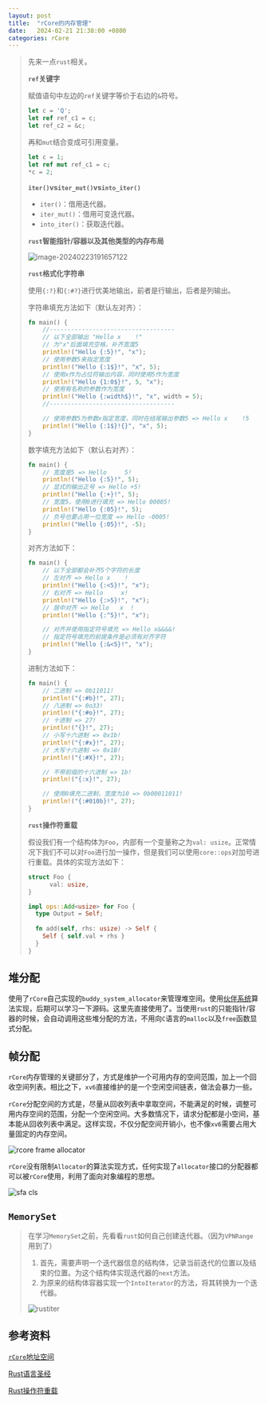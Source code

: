 ```yaml
---
layout: post
title:  "rCore的内存管理"
date:   2024-02-21 21:38:00 +0800
categories: rCore
---
```

> 先来一点`rust`相关。
>
> **`ref`关键字**
>
> 赋值语句中左边的`ref`关键字等价于右边的`&`符号。
>
> ```rust
> let c = 'Q';
> let ref ref_c1 = c;
> let ref_c2 = &c;
> ```
>
> 再和`mut`结合变成可引用变量。
>
> ```rust
> let c = 1;
> let ref mut ref_c1 = c;
> *c = 2;
> ```
>
> **`iter()`vs`iter_mut()`vs`into_iter()`**
>
> - `iter()`：借用迭代器。
> - `iter_mut()`：借用可变迭代器。
> - `into_iter()`：获取迭代器。
>
> **`rust`智能指针/容器以及其他类型的内存布局**
>
> ![image-20240223191657122](https://raw.githubusercontent.com/YEWPO/yewpoblogonlinePic/main/image-20240223191657122.png)
>
> **`rust`格式化字符串**
>
> 使用`{:?}`和`{:#?}`进行优美地输出，前者是行输出，后者是列输出。
>
> 字符串填充方法如下（默认左对齐）：
>
> ```rust
> fn main() {
>     //-----------------------------------
>     // 以下全部输出 "Hello x    !"
>     // 为"x"后面填充空格，补齐宽度5
>     println!("Hello {:5}!", "x");
>     // 使用参数5来指定宽度
>     println!("Hello {:1$}!", "x", 5);
>     // 使用x作为占位符输出内容，同时使用5作为宽度
>     println!("Hello {1:0$}!", 5, "x");
>     // 使用有名称的参数作为宽度
>     println!("Hello {:width$}!", "x", width = 5);
>     //-----------------------------------
> 
>     // 使用参数5为参数x指定宽度，同时在结尾输出参数5 => Hello x    !5
>     println!("Hello {:1$}!{}", "x", 5);
> }
> ```
>
> 数字填充方法如下（默认右对齐）：
>
> ```rust
> fn main() {
>     // 宽度是5 => Hello     5!
>     println!("Hello {:5}!", 5);
>     // 显式的输出正号 => Hello +5!
>     println!("Hello {:+}!", 5);
>     // 宽度5，使用0进行填充 => Hello 00005!
>     println!("Hello {:05}!", 5);
>     // 负号也要占用一位宽度 => Hello -0005!
>     println!("Hello {:05}!", -5);
> }
> ```
>
> 对齐方法如下：
>
> ```rust
> fn main() {
>     // 以下全部都会补齐5个字符的长度
>     // 左对齐 => Hello x    !
>     println!("Hello {:<5}!", "x");
>     // 右对齐 => Hello     x!
>     println!("Hello {:>5}!", "x");
>     // 居中对齐 => Hello   x  !
>     println!("Hello {:^5}!", "x");
> 
>     // 对齐并使用指定符号填充 => Hello x&&&&!
>     // 指定符号填充的前提条件是必须有对齐字符
>     println!("Hello {:&<5}!", "x");
> }
> ```
>
> 进制方法如下：
>
> ```rust
> fn main() {
>     // 二进制 => 0b11011!
>     println!("{:#b}!", 27);
>     // 八进制 => 0o33!
>     println!("{:#o}!", 27);
>     // 十进制 => 27!
>     println!("{}!", 27);
>     // 小写十六进制 => 0x1b!
>     println!("{:#x}!", 27);
>     // 大写十六进制 => 0x1B!
>     println!("{:#X}!", 27);
> 
>     // 不带前缀的十六进制 => 1b!
>     println!("{:x}!", 27);
> 
>     // 使用0填充二进制，宽度为10 => 0b00011011!
>     println!("{:#010b}!", 27);
> }
> ```
>
> **`rust`操作符重载**
>
> 假设我们有一个结构体为`Foo`，内部有一个变量称之为`val: usize`。正常情况下我们不可以对`Foo`进行加一操作，但是我们可以使用`core::ops`对加号进行重载。具体的实现方法如下：
>
> ```rust
> struct Foo {
>   	val: usize,
> }
> 
> impl ops::Add<usize> for Foo {
>   type Output = Self;
>   
>   fn add(self, rhs: usize) -> Self {
>     Self { self.val + rhs }
>   }
> }
> ```

## 堆分配

使用了`rCore`自己实现的`buddy_system_allocator`来管理堆空间。使用[伙伴系统](https://github.com/rcore-os/buddy_system_allocator)算法实现，后期可以学习一下源码。这里先直接使用了。当使用`rust`的只能指针/容器的时候，会自动调用这些堆分配的方法，不用向`C`语言的`malloc`以及`free`函数显式分配。

## 帧分配

`rCore`内存管理的关键部分了，方式是维护一个可用内存的空间范围，加上一个回收空间列表。相比之下，`xv6`直接维护的是一个空闲空间链表，做法会暴力一些。

`rCore`分配空间的方式是，尽量从回收列表中拿取空间，不能满足的时候，调整可用内存空间的范围，分配一个空闲空间。大多数情况下，请求分配都是小空间，基本能从回收列表中满足。这样实现，不仅分配空间开销小，也不像`xv6`需要占用大量固定的内存空间。

![rcore frame allocator](https://raw.githubusercontent.com/YEWPO/yewpoblogonlinePic/main/rcore%20frame%20allocator.jpg)

`rCore`没有限制`Allocator`的算法实现方式，任何实现了`allocator`接口的分配器都可以被`rCore`使用，利用了面向对象编程的思想。

![sfa cls](https://raw.githubusercontent.com/YEWPO/yewpoblogonlinePic/main/sfa%20cls.jpg)

## `MemorySet`

> 在学习`MemorySet`之前，先看看`rust`如何自己创建迭代器。（因为`VPNRange`用到了）
>
> 1. 首先，需要声明一个迭代器信息的结构体，记录当前迭代的位置以及结束的位置。为这个结构体实现迭代器的`next`方法。
> 2. 为原来的结构体容器实现一个`IntoIterator`的方法，将其转换为一个迭代器。
>
> ![rustiter](https://raw.githubusercontent.com/YEWPO/yewpoblogonlinePic/main/rustiter.jpg)

## 参考资料

[`rCore`地址空间](https://rcore-os.cn/rCore-Tutorial-Book-v3/chapter4/index.html)

[Rust语言圣经](https://course.rs/basic/formatted-output.html)

[Rust操作符重载](https://doc.rust-lang.org/rust-by-example/trait/ops.html)
